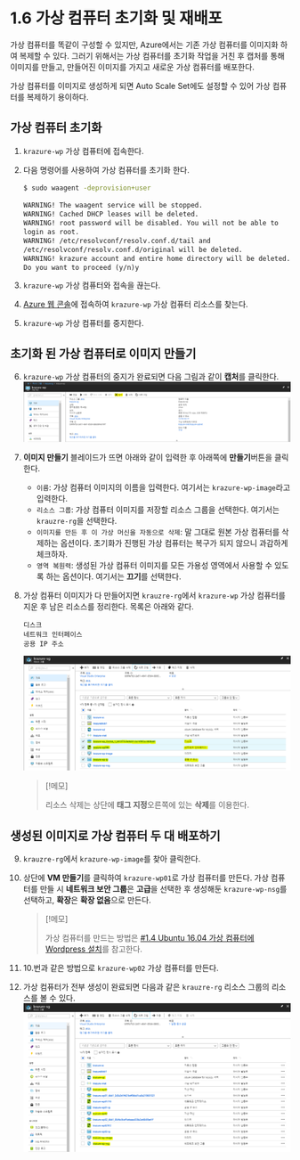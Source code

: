 # 1.6 가상 컴퓨터 초기화 및 재배포
가상 컴퓨터를 똑같이 구성할 수 있지만, Azure에서는 기존 가상 컴퓨터를 이미지화 하여 복제할 수 있다. 그러기 위해서는 가상 컴퓨터를 초기화 작업을 거친 후 캡처를 통해 이미지를 만들고, 만들어진 이미지를 가지고 새로운 가상 컴퓨터를 배포한다.

가상 컴퓨터를 이미지로 생성하게 되면 Auto Scale Set에도 설정할 수 있어 가상 컴퓨터를 복제하기 용이하다.

## 가상 컴퓨터 초기화
1. `krazure-wp` 가상 컴퓨터에 접속한다.

2. 다음 명령어를 사용하여 가상 컴퓨터를 초기화 한다.
    ```bash
    $ sudo waagent -deprovision+user
    ```
    ```결과
    WARNING! The waagent service will be stopped.
    WARNING! Cached DHCP leases will be deleted.
    WARNING! root password will be disabled. You will not be able to login as root.
    WARNING! /etc/resolvconf/resolv.conf.d/tail and /etc/resolvconf/resolv.conf.d/original will be deleted.
    WARNING! krazure account and entire home directory will be deleted.
    Do you want to proceed (y/n)y
    ```

3. `krazure-wp` 가상 컴퓨터와 접속을 끊는다.

4. [Azure 웹 콘솔](https://portal.azure.com)에 접속하여 `krazure-wp` 가상 컴퓨터 리소스를 찾는다.

5. `krazure-wp` 가상 컴퓨터를 중지한다.

## 초기화 된 가상 컴퓨터로 이미지 만들기
6. `krazure-wp` 가상 컴퓨터의 중지가 완료되면 다음 그림과 같이 **캡처**를 클릭한다.
![1.6.1_VM_capture](../images/1.6.1_VM_capture.PNG)

7. **이미지 만들기** 블레이드가 뜨면 아래와 같이 입력한 후 아래쪽에 **만들기**버튼을 클릭한다.
    - `이름`: 가상 컴퓨터 이미지의 이름을 입력한다. 여기서는 `krazure-wp-image`라고 입력한다.
    - `리소스 그룹`: 가상 컴퓨터 이미지를 저장할 리소스 그룹을 선택한다. 여기서는 `krauzre-rg`을 선택한다.
    - `이미지를 만든 후 이 가상 머신을 자동으로 삭제`: 말 그대로 원본 가상 컴퓨터를 삭제하는 옵션이다. 초기화가 진행된 가상 컴퓨터는 복구가 되지 않으니 과감하게 체크하자.
    - `영역 복원력`: 생성된 가상 컴퓨터 이미지를 모든 가용성 영역에서 사용할 수 있도록 하는 옵션이다. 여기서는 **끄기**를 선택한다.

8. 가상 컴퓨터 이미지가 다 만들어지면 `krauzre-rg`에서 `krazure-wp` 가상 컴퓨터를 지운 후 남은 리소스를 정리한다. 목록은 아래와 같다.
    ```
    디스크
    네트워크 인터페이스
    공용 IP 주소
    ```
    ![1.6.2_deleting_resource_list](../images/1.6.2_deleting_resource_list.PNG)

    > [!메모]
    >
    > 리소스 삭제는 상단에 **태그 지정**오른쪽에 있는 **삭제**를 이용한다.

## 생성된 이미지로 가상 컴퓨터 두 대 배포하기
9. `krauzre-rg`에서 `krazure-wp-image`를 찾아 클릭한다.

10. 상단에 **VM 만들기**를 클릭하여 `krazure-wp01`로 가상 컴퓨터를 만든다. 가상 컴퓨터를 만들 시 **네트워크 보안 그룹**은 **고급**을 선택한 후 생성해둔 `krazure-wp-nsg`를 선택하고, **확장**은 **확장 없음**으로 만든다.
    > [!메모]
    >
    > 가상 컴퓨터를 만드는 방법은 [#1.4 Ubuntu 16.04 가상 컴퓨터에 Wordpress 설치](https://github.com/krazure/workshop-itpro-101/blob/master/hands-on-lab/1.4_building_wordpress_on_VM.md#custom-script-for-linux%EB%A5%BC-%EC%82%AC%EC%9A%A9%ED%95%98%EB%8A%94-ubuntu-1604-%EA%B0%80%EC%83%81-%EC%BB%B4%ED%93%A8%ED%84%B0-%EB%A7%8C%EB%93%A4%EA%B8%B0)를 참고한다.

11. 10.번과 같은 방법으로 `krazure-wp02` 가상 컴퓨터를 만든다.

12. 가상 컴퓨터가 전부 생성이 완료되면 다음과 같은 `krauzre-rg` 리소스 그룹의 리소스를 볼 수 있다.
![1.6.3_krazure-rg_resource_list](../images/1.6.3_krazure-rg_resource_list.PNG)